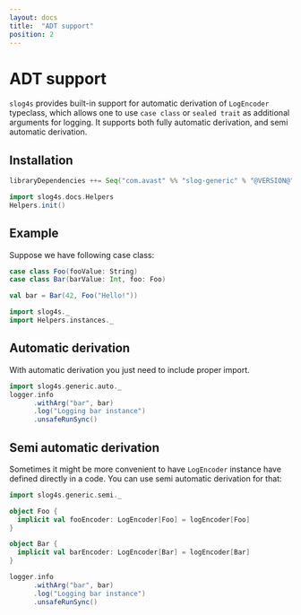 ```yaml
---
layout: docs
title:  "ADT support"
position: 2
---
```


# ADT support

`slog4s` provides built-in support for automatic derivation of `LogEncoder` typeclass, which allows one to use
`case class` or `sealed trait` as additional arguments for logging. It supports both fully automatic derivation, and semi
automatic derivation.

## Installation

```scala
libraryDependencies ++= Seq("com.avast" %% "slog-generic" % "@VERSION@") 
```

```scala mdoc:invisible
import slog4s.docs.Helpers
Helpers.init()
```

## Example

Suppose we have following case class:

```scala mdoc:silent
case class Foo(fooValue: String)
case class Bar(barValue: Int, foo: Foo)

val bar = Bar(42, Foo("Hello!"))
```

```scala mdoc:invisible
import slog4s._
import Helpers.instances._
```

## Automatic derivation

With automatic derivation you just need to include proper import.

```scala mdoc:evallog
import slog4s.generic.auto._
logger.info
      .withArg("bar", bar)
      .log("Logging bar instance")
      .unsafeRunSync()
``` 

## Semi automatic derivation

Sometimes it might be more convenient to have `LogEncoder` instance have defined directly in a code. You can use
semi automatic derivation for that:

```scala mdoc:evallog
import slog4s.generic.semi._

object Foo {
  implicit val fooEncoder: LogEncoder[Foo] = logEncoder[Foo]
}

object Bar {
  implicit val barEncoder: LogEncoder[Bar] = logEncoder[Bar]
}

logger.info
      .withArg("bar", bar)
      .log("Logging bar instance")
      .unsafeRunSync()
```
